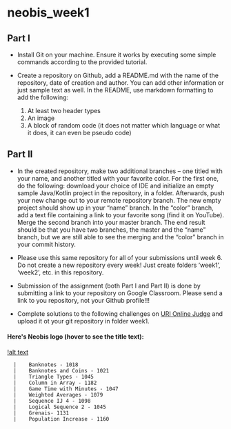# neobis_week1
## Part I
* Install Git on your machine. Ensure it works by executing some simple commands according to the provided tutorial.

* Create a repository on Github, add a README.md with the name of the repository, date of creation and author. You can add other information or just sample text as well. In the README, use markdown formatting to add the following:
  1. At least two header types
  2. An image
  3. A block of random code (it does not matter which language or what it does, it can even be pseudo code)

## Part II
* In the created repository, make two additional branches – one titled with your name, and another titled with your favorite color. For the first one, do the following: download your choice of IDE and initialize an empty sample Java/Kotlin project in the repository, in a folder. Afterwards, push your new change out to your remote repository branch. The new empty project should show up in your “name” branch. In the “color” branch, add a text file containing a link to your favorite song (find it on YouTube). Merge the second branch into your master branch. The end result should be that you have two branches, the master and the “name” branch, but we are still able to see the merging and the “color” branch in your commit history.

* Please use this same repository for all of your submissions until week 6. Do not create a new repository every week! Just create folders ‘week1’, ‘week2’, etc. in this repository.

* Submission of the assignment (both Part I and Part II) is done by submitting a link to your repository on Google Classroom.  Please send a link to you repository, not your Github profile!!!

* Complete solutions to the following challenges on [URI Online Judge](https://www.urionlinejudge.com.br/judge/en/login) and upload it ot your git repository in folder week1.

#### Here's Neobis logo (hover to see the title text):
[!alt text](https://scontent.fagc3-2.fna.fbcdn.net/v/t1.0-9/p960x960/33720437_1539824862796558_591426587321171968_o.jpg?_nc_cat=106&_nc_sid=85a577&_nc_ohc=r-MNK4G_0R4AX8azRrj&_nc_ht=scontent.fagc3-2.fna&tp=6&oh=12e2ef4a35cafa793be54428f5120154&oe=5F88BD09)


      |    Banknotes - 1018
      |    Banknotes and Coins - 1021
      |    Triangle Types - 1045
      |    Column in Array - 1182 
      |    Game Time with Minutes - 1047
      |    Weighted Averages - 1079
      |    Sequence IJ 4 - 1098
      |    Logical Sequence 2 - 1045
      |    Grenais- 1131
      |    Population Increase - 1160
